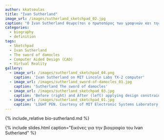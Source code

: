 ```yaml
---
author: kkatsoulas
title: "Ivan Sutherland"
image_url: /images/sutherland_sketchpad_02.jpg
caption: "Ο Ivan Sutherland θεωρείται ο πρωτοπόρος των γραφικών και της εικονικής πραγματικότητας"
categories:
  - biography
  - definition
tags:
  - Sketchpad
  - Ivan Sutherland
  - The sword of damocles
  - Computer Aided Design (CAD)
  - Virtual Reality
gallery:
  - image_url: /images/sutherland_sketchpad_04.png
    caption: 'Ivan Sutherland on MIT Lincoln Labs TX-2 computer'
  - image_url: /images/sutherland_sword-of-damocles_01.jpg
    caption: 'Sutherland The sword of damocles'
  - image_url: /images/sutherland_sketchpad_03.jpg
    caption: 'Before (right) and After (left) applying design constraints to a graphic object in Sketchpad.'
  - image_url: /images/sutherland_sketchpad_01.jpg
    caption: 'LIGHT PEN. Courtesy of MIT Electronic Systems Laboratory.'
---
```


{% include_relative bio-sutherland.md %}

{% include slides.html caption="Εικόνες για την βιογραφία του Ivan Sutherland" %}
